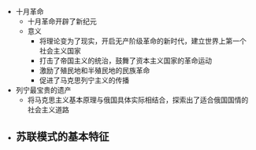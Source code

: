 - 十月革命
	- 十月革命开辟了新纪元
	- 意义
		- 将理论变为了现实，开启无产阶级革命的新时代，建立世界上第一个社会主义国家
		- 打击了帝国主义的统治，鼓舞了资本主义国家的革命运动
		- 激励了殖民地和半殖民地的民族革命
		- 促进了马克思列宁主义的传播
- 列宁最宝贵的遗产
	- 将马克思主义基本原理与俄国具体实际相结合，探索出了适合俄国国情的社会主义道路
- 苏联模式的基本特征
	-